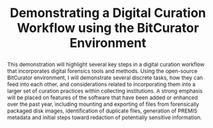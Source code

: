 ---
abstract: ' This demonstration will highlight several key steps in a digital curation
  workflow that incorporates digital forensics tools and methods. Using the open-source
  BitCurator environment, I will demonstrate several discrete tasks, how they can
  feed into each other, and considerations related to incorporating them into a larger
  set of curation practices within collecting institutions. A strong emphasis will
  be placed on features of the software that have been added or enhanced over the
  past year, including mounting and exporting of files from forensically packaged
  disk images, identification of duplicate files, generation of PREMIS metadata and
  initial steps toward redaction of potentially sensitive information.'
creators:
- Lee, Christopher
date: null
document_url: https://services.phaidra.univie.ac.at/api/object/o:378717/download
grand_parent: iPRES
institutions: []
keywords:
- forensics
- preservation
- dfxml
- metadata
- privacy
- collections
- acquisition
landing_page_url: https://phaidra.univie.ac.at/o:378717
language: eng
layout: publication
license: CC BY-NC-SA 3.0 AT
notes_url: null
parent: iPRES 2014
presentation_url: null
publication_type: demonstration
size: 140743
source_name: iPRES
title: Demonstrating a Digital Curation Workflow using the BitCurator Environment
year: 2014
---